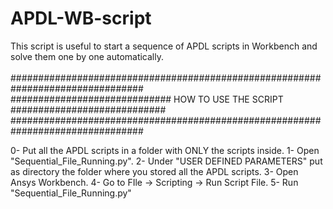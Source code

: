 # APDL-WB-script
This script is useful to start a sequence of APDL scripts in Workbench and solve them one by one automatically.<br/>
<br/>
################################################################################<br/>
############################# HOW TO USE THE SCRIPT ############################<br/>
################################################################################<br/>

0- Put all the APDL scripts in a folder with ONLY the scripts inside.
1- Open "Sequential_File_Running.py".
2- Under "USER DEFINED PARAMETERS" put as directory the folder where you stored all the APDL scripts.
3- Open Ansys Workbench.
4- Go to   FIle -> Scripting -> Run Script File.
5- Run "Sequential_File_Running.py"
